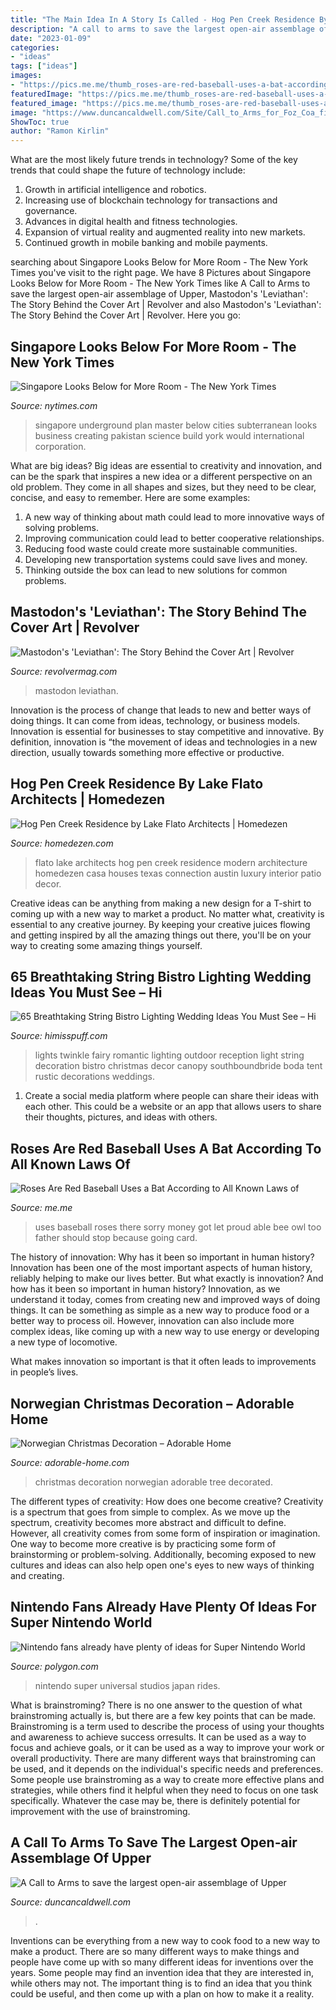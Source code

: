 ```yaml
---
title: "The Main Idea In A Story Is Called - Hog Pen Creek Residence By Lake Flato Architects"
description: "A call to arms to save the largest open-air assemblage of upper"
date: "2023-01-09"
categories:
- "ideas"
tags: ["ideas"]
images:
- "https://pics.me.me/thumb_roses-are-red-baseball-uses-a-bat-according-to-all-63460264.png"
featuredImage: "https://pics.me.me/thumb_roses-are-red-baseball-uses-a-bat-according-to-all-63460264.png"
featured_image: "https://pics.me.me/thumb_roses-are-red-baseball-uses-a-bat-according-to-all-63460264.png"
image: "https://www.duncancaldwell.com/Site/Call_to_Arms_for_Foz_Coa_files/DSCF8785.jpg"
ShowToc: true
author: "Ramon Kirlin"
---
```



What are the most likely future trends in technology?
Some of the key trends that could shape the future of technology include: 
1. Growth in artificial intelligence and robotics. 
2. Increasing use of blockchain technology for transactions and governance. 
3. Advances in digital health and fitness technologies. 
4. Expansion of virtual reality and augmented reality into new markets. 
5. Continued growth in mobile banking and mobile payments.

	

		
searching about Singapore Looks Below for More Room - The New York Times you've visit to the right page. We have 8 Pictures about Singapore Looks Below for More Room - The New York Times like A Call to Arms to save the largest open-air assemblage of Upper, Mastodon&#039;s &#039;Leviathan&#039;: The Story Behind the Cover Art | Revolver and also Mastodon&#039;s &#039;Leviathan&#039;: The Story Behind the Cover Art | Revolver. Here you go:
		
    
## Singapore Looks Below For More Room - The New York Times

<img loading=lazy src="https://static01.nyt.com/images/2013/09/26/business/Singeconjp2/Singeconjp2-master675.jpg" onerror="this.onerror=null;this.src='https://tse1.mm.bing.net/th?id=OIP.BODP_I7iJqNzfaV9aw_fAAHaE8&amp;pid=15.1';" alt="Singapore Looks Below for More Room - The New York Times">

_Source: nytimes.com_

>singapore underground plan master below cities subterranean looks business creating pakistan science build york would international corporation. 

	

What are big ideas?
Big ideas are essential to creativity and innovation, and can be the spark that inspires a new idea or a different perspective on an old problem. They come in all shapes and sizes, but they need to be clear, concise, and easy to remember. Here are some examples:
1. A new way of thinking about math could lead to more innovative ways of solving problems. 
2. Improving communication could lead to better cooperative relationships. 
3. Reducing food waste could create more sustainable communities. 
4. Developing new transportation systems could save lives and money. 
5. Thinking outside the box can lead to new solutions for common problems.

    
## Mastodon&#039;s &#039;Leviathan&#039;: The Story Behind The Cover Art | Revolver

<img loading=lazy src="https://www.revolvermag.com/sites/default/files/meta_images/mastoleviathan.jpg" onerror="this.onerror=null;this.src='https://tse2.mm.bing.net/th?id=OIP.h4ydtLpKHc-l46dwtrIQvwHaEK&amp;pid=15.1';" alt="Mastodon&#039;s &#039;Leviathan&#039;: The Story Behind the Cover Art | Revolver">

_Source: revolvermag.com_

>mastodon leviathan. 

	

Innovation is the process of change that leads to new and better ways of doing things. It can come from ideas, technology, or business models. Innovation is essential for businesses to stay competitive and innovative. By definition, innovation is “the movement of ideas and technologies in a new direction, usually towards something more effective or productive.

    
## Hog Pen Creek Residence By Lake Flato Architects | Homedezen

<img loading=lazy src="http://www.homedezen.com/wp-content/uploads/2015/03/Hog-Pen-Creek-Residence-by-Lake-Flato-Architects-18.jpg" onerror="this.onerror=null;this.src='https://tse4.mm.bing.net/th?id=OIP.rvUV_DX0x-sKD6aEqm2yIgHaKQ&amp;pid=15.1';" alt="Hog Pen Creek Residence by Lake Flato Architects | Homedezen">

_Source: homedezen.com_

>flato lake architects hog pen creek residence modern architecture homedezen casa houses texas connection austin luxury interior patio decor. 

	

Creative ideas can be anything from making a new design for a T-shirt to coming up with a new way to market a product. No matter what, creativity is essential to any creative journey. By keeping your creative juices flowing and getting inspired by all the amazing things out there, you'll be on your way to creating some amazing things yourself.

    
## 65 Breathtaking String Bistro Lighting Wedding Ideas You Must See – Hi

<img loading=lazy src="http://www.himisspuff.com/wp-content/uploads/2016/10/Rustic-String-Bistro-Lights-Wedding-Decor-Ideas-26.jpg" onerror="this.onerror=null;this.src='https://tse1.mm.bing.net/th?id=OIP.IgRu-ipmnBC85GBYPETKyAHaJ1&amp;pid=15.1';" alt="65 Breathtaking String Bistro Lighting Wedding Ideas You Must See – Hi">

_Source: himisspuff.com_

>lights twinkle fairy romantic lighting outdoor reception light string decoration bistro christmas decor canopy southboundbride boda tent rustic decorations weddings. 

	

1. Create a social media platform where people can share their ideas with each other. This could be a website or an app that allows users to share their thoughts, pictures, and ideas with others. 

    
## Roses Are Red Baseball Uses A Bat According To All Known Laws Of

<img loading=lazy src="https://pics.me.me/thumb_roses-are-red-baseball-uses-a-bat-according-to-all-63460264.png" onerror="this.onerror=null;this.src='https://tse4.mm.bing.net/th?id=OIP.CS0uwgbL-zc6Qow3zh_BfAAAAA&amp;pid=15.1';" alt="Roses Are Red Baseball Uses a Bat According to All Known Laws of">

_Source: me.me_

>uses baseball roses there sorry money got let proud able bee owl too father should stop because going card. 

	

The history of innovation: Why has it been so important in human history?
Innovation has been one of the most important aspects of human history, reliably helping to make our lives better. But what exactly is innovation? And how has it been so important in human history?
Innovation, as we understand it today, comes from creating new and improved ways of doing things. It can be something as simple as a new way to produce food or a better way to process oil. However, innovation can also include more complex ideas, like coming up with a new way to use energy or developing a new type of locomotive.

What makes innovation so important is that it often leads to improvements in people’s lives.

    
## Norwegian Christmas Decoration – Adorable Home

<img loading=lazy src="https://adorable-home.com/wp-content/gallery/norwegian-christmas-decoration/norwegian-christmas-decoration-14.jpg" onerror="this.onerror=null;this.src='https://tse4.mm.bing.net/th?id=OIP.cdFgD4yxKA2FG6D64BsRWgHaE7&amp;pid=15.1';" alt="Norwegian Christmas Decoration – Adorable Home">

_Source: adorable-home.com_

>christmas decoration norwegian adorable tree decorated. 

	

The different types of creativity: How does one become creative?
Creativity is a spectrum that goes from simple to complex. As we move up the spectrum, creativity becomes more abstract and difficult to define. However, all creativity comes from some form of inspiration or imagination. One way to become more creative is by practicing some form of brainstorming or problem-solving. Additionally, becoming exposed to new cultures and ideas can also help open one's eyes to new ways of thinking and creating.

    
## Nintendo Fans Already Have Plenty Of Ideas For Super Nintendo World

<img loading=lazy src="https://cdn.vox-cdn.com/thumbor/xOLmwHSh0OO6jtJ5KCIvbKEycdc=/0x59:1920x1139/1600x900/cdn.vox-cdn.com/uploads/chorus_image/image/52247543/super_nintendo_world.0.jpeg" onerror="this.onerror=null;this.src='https://tse1.mm.bing.net/th?id=OIP.IcsvMGsZogodHK9tpA7DHwHaEK&amp;pid=15.1';" alt="Nintendo fans already have plenty of ideas for Super Nintendo World">

_Source: polygon.com_

>nintendo super universal studios japan rides. 

	

What is brainstroming?
There is no one answer to the question of what brainstroming actually is, but there are a few key points that can be made. Brainstroming is a term used to describe the process of using your thoughts and awareness to achieve success orresults. It can be used as a way to focus and achieve goals, or it can be used as a way to improve your work or overall productivity. There are many different ways that brainstroming can be used, and it depends on the individual's specific needs and preferences. Some people use brainstroming as a way to create more effective plans and strategies, while others find it helpful when they need to focus on one task specifically. Whatever the case may be, there is definitely potential for improvement with the use of brainstroming.

    
## A Call To Arms To Save The Largest Open-air Assemblage Of Upper

<img loading=lazy src="https://www.duncancaldwell.com/Site/Call_to_Arms_for_Foz_Coa_files/DSCF8785.jpg" onerror="this.onerror=null;this.src='https://tse3.mm.bing.net/th?id=OIP.XDm_ULs7EVviqMesVHTl_AHaJ4&amp;pid=15.1';" alt="A Call to Arms to save the largest open-air assemblage of Upper">

_Source: duncancaldwell.com_

>. 

	

Inventions can be everything from a new way to cook food to a new way to make a product. There are so many different ways to make things and people have come up with so many different ideas for inventions over the years. Some people may find an invention idea that they are interested in, while others may not. The important thing is to find an idea that you think could be useful, and then come up with a plan on how to make it a reality.

